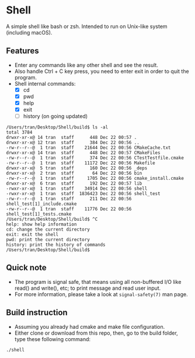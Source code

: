 # Shell

A simple shell like bash or zsh. Intended to run on Unix-like system (including macOS).

## Features

- Enter any commands like any other shell and see the result.
- Also handle Ctrl + C key press, you need to enter exit in order to quit the program.
- Shell internal commands:
    - [x] cd
    - [x] pwd
    - [x] help
    - [x] exit
    - [ ] history (on going updated)

```
/Users/tran/Desktop/Shell/build$ ls -al
total 3784
drwxr-xr-x@ 14 tran  staff      448 Dec 22 00:57 .
drwxr-xr-x@ 12 tran  staff      384 Dec 22 00:56 ..
-rw-r--r--@  1 tran  staff    21644 Dec 22 00:56 CMakeCache.txt
drwxr-xr-x@ 14 tran  staff      448 Dec 22 00:57 CMakeFiles
-rw-r--r--@  1 tran  staff      374 Dec 22 00:56 CTestTestfile.cmake
-rw-r--r--@  1 tran  staff    11172 Dec 22 00:56 Makefile
drwxr-xr-x@  5 tran  staff      160 Dec 22 00:56 _deps
drwxr-xr-x@  2 tran  staff       64 Dec 22 00:56 bin
-rw-r--r--@  1 tran  staff     1705 Dec 22 00:56 cmake_install.cmake
drwxr-xr-x@  6 tran  staff      192 Dec 22 00:57 lib
-rwxr-xr-x@  1 tran  staff    34914 Dec 22 00:56 shell
-rwxr-xr-x@  1 tran  staff  1836423 Dec 22 00:56 shell_test
-rw-r--r--@  1 tran  staff      211 Dec 22 00:56 shell_test[1]_include.cmake
-rw-r--r--@  1 tran  staff    11776 Dec 22 00:56 shell_test[1]_tests.cmake
/Users/tran/Desktop/Shell/build$ ^C
help: show help information
cd: change the current directory
exit: exit the shell
pwd: print the current directory
history: print the history of commands
/Users/tran/Desktop/Shell/build$ 
```

## Quick note

- The program is signal safe, that means using all non-buffered I/O like read() and write(), etc; to print message and read user input.
- For more information, please take a look at `signal-safety(7)` man page.

## Build instruction

- Assuming you already had cmake and make file configuration.
- Either clone or download from this repo, then, go to the build folder, type these following command:

`./shell`


